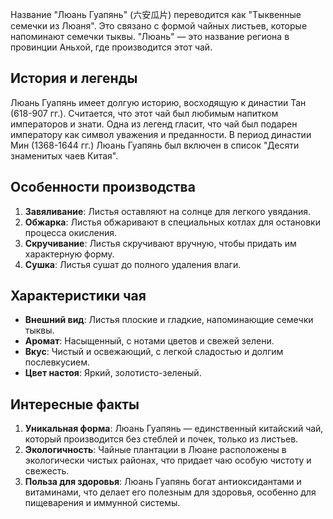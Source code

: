 Название "Люань Гуапянь" (六安瓜片) переводится как "Тыквенные семечки из Люаня". Это связано с формой чайных листьев, которые напоминают семечки тыквы. "Люань" — это название региона в провинции Аньхой, где производится этот чай.

## История и легенды

Люань Гуапянь имеет долгую историю, восходящую к династии Тан (618-907 гг.). Считается, что этот чай был любимым напитком императоров и знати. Одна из легенд гласит, что чай был подарен императору как символ уважения и преданности. В период династии Мин (1368-1644 гг.) Люань Гуапянь был включен в список "Десяти знаменитых чаев Китая".

## Особенности производства

1. **Завяливание**: Листья оставляют на солнце для легкого увядания.
2. **Обжарка**: Листья обжаривают в специальных котлах для остановки процесса окисления.
3. **Скручивание**: Листья скручивают вручную, чтобы придать им характерную форму.
4. **Сушка**: Листья сушат до полного удаления влаги.

## Характеристики чая

- **Внешний вид**: Листья плоские и гладкие, напоминающие семечки тыквы.
- **Аромат**: Насыщенный, с нотами цветов и свежей зелени.
- **Вкус**: Чистый и освежающий, с легкой сладостью и долгим послевкусием.
- **Цвет настоя**: Яркий, золотисто-зеленый.

## Интересные факты

1. **Уникальная форма**: Люань Гуапянь — единственный китайский чай, который производится без стеблей и почек, только из листьев.
2. **Экологичность**: Чайные плантации в Люане расположены в экологически чистых районах, что придает чаю особую чистоту и свежесть.
3. **Польза для здоровья**: Люань Гуапянь богат антиоксидантами и витаминами, что делает его полезным для здоровья, особенно для пищеварения и иммунной системы.
